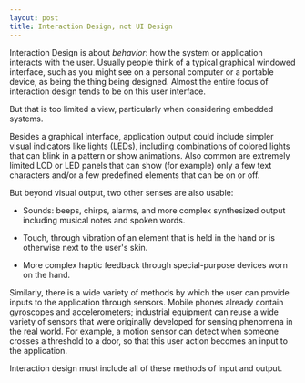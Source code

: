 ```yaml
---
layout: post
title: Interaction Design, not UI Design
---
```


Interaction Design is about *behavior*: how the system or application
interacts with the user. Usually people think of a typical graphical
windowed interface, such as you might see on a personal computer or a
portable device, as being the thing being designed. Almost the entire
focus of interaction design tends to be on this user interface.

But that is too limited a view, particularly when considering embedded
systems.

Besides a graphical interface, application output could include
simpler visual indicators like lights (LEDs), including combinations
of colored lights that can blink in a pattern or show animations. Also
common are extremely limited LCD or LED panels that can show (for
example) only a few text characters and/or a few predefined elements
that can be on or off.

But beyond visual output, two other senses are also usable:

* Sounds: beeps, chirps, alarms, and more complex synthesized output
  including musical notes and spoken words.
  
* Touch, through vibration of an element that is held in the hand or
  is otherwise next to the user's skin.

* More complex haptic feedback through special-purpose devices worn on
  the hand.

Similarly, there is a wide variety of methods by which the user can
provide inputs to the application through sensors. Mobile phones
already contain gyroscopes and accelerometers; industrial equipment
can reuse a wide variety of sensors that were originally developed for
sensing phenomena in the real world. For example, a motion sensor can
detect when someone crosses a threshold to a door, so that this user
action becomes an input to the application.

Interaction design must include all of these methods of input and
output.


